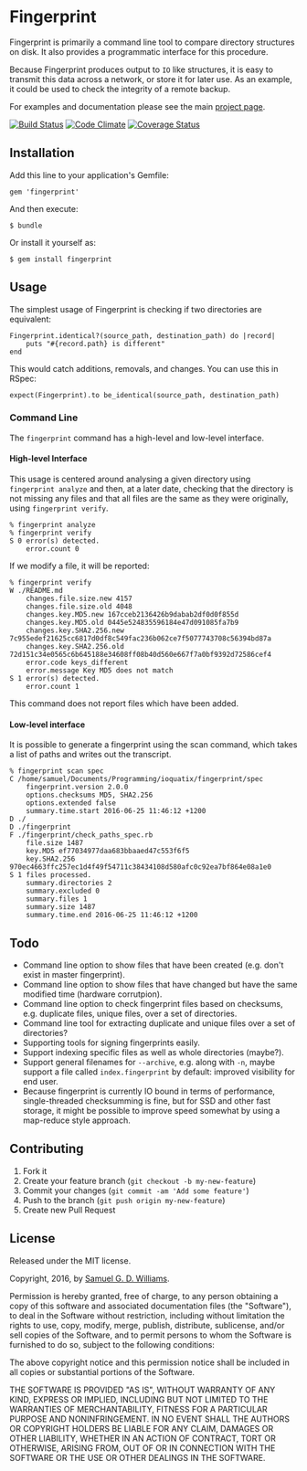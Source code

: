 # Fingerprint

Fingerprint is primarily a command line tool to compare directory structures on disk. It also provides a programmatic interface for this procedure.

Because Fingerprint produces output to `IO` like structures, it is easy to transmit this data across a network, or store it for later use. As an example, it could be used to check the integrity of a remote backup.

For examples and documentation please see the main [project page][1].

[1]: http://www.codeotaku.com/projects/fingerprint/index

[![Build Status](https://secure.travis-ci.org/ioquatix/fingerprint.svg)](http://travis-ci.org/ioquatix/fingerprint)
[![Code Climate](https://codeclimate.com/github/ioquatix/fingerprint.svg)](https://codeclimate.com/github/ioquatix/fingerprint)
[![Coverage Status](https://coveralls.io/repos/ioquatix/fingerprint/badge.svg)](https://coveralls.io/r/ioquatix/fingerprint)

## Installation

Add this line to your application's Gemfile:

	gem 'fingerprint'

And then execute:

	$ bundle

Or install it yourself as:

	$ gem install fingerprint

## Usage

The simplest usage of Fingerprint is checking if two directories are equivalent:

	Fingerprint.identical?(source_path, destination_path) do |record|
		puts "#{record.path} is different"
	end

This would catch additions, removals, and changes. You can use this in RSpec:

	expect(Fingerprint).to be_identical(source_path, destination_path)

### Command Line

The `fingerprint` command has a high-level and low-level interface.

#### High-level Interface

This usage is centered around analysing a given directory using `fingerprint analyze` and then, at a later date, checking that the directory is not missing any files and that all files are the same as they were originally, using `fingerprint verify`.

	% fingerprint analyze
	% fingerprint verify
	S 0 error(s) detected.
		error.count 0

If we modify a file, it will be reported:

	% fingerprint verify 
	W ./README.md
		changes.file.size.new 4157
		changes.file.size.old 4048
		changes.key.MD5.new 167cceb2136426b9dabab2df0d0f855d
		changes.key.MD5.old 0445e524835596184e47d091085fa7b9
		changes.key.SHA2.256.new 7c955edef21625cc6817d0df8c549fac236b062ce7f5077743708c56394bd87a
		changes.key.SHA2.256.old 72d151c34e0565c6b645188e34608ff08b40d560e667f7a0bf9392d72586cef4
		error.code keys_different
		error.message Key MD5 does not match
	S 1 error(s) detected.
		error.count 1

This command does not report files which have been added.

#### Low-level interface

It is possible to generate a fingerprint using the scan command, which takes a list of paths and writes out the transcript.

	% fingerprint scan spec 
	C /home/samuel/Documents/Programming/ioquatix/fingerprint/spec
		fingerprint.version 2.0.0
		options.checksums MD5, SHA2.256
		options.extended false
		summary.time.start 2016-06-25 11:46:12 +1200
	D ./
	D ./fingerprint
	F ./fingerprint/check_paths_spec.rb
		file.size 1487
		key.MD5 ef77034977daa683bbaaed47c553f6f5
		key.SHA2.256 970ec4663ffc257ec1d4f49f54711c38434108d580afc0c92ea7bf864e08a1e0
	S 1 files processed.
		summary.directories 2
		summary.excluded 0
		summary.files 1
		summary.size 1487
		summary.time.end 2016-06-25 11:46:12 +1200


## Todo

* Command line option to show files that have been created (e.g. don't exist in master fingerprint).
* Command line option to show files that have changed but have the same modified time (hardware corrutpion).
* Command line option to check fingerprint files based on checksums, e.g. duplicate files, unique files, over a set of directories.
* Command line tool for extracting duplicate and unique files over a set of directories?
* Supporting tools for signing fingerprints easily.
* Support indexing specific files as well as whole directories (maybe?).
* Support general filenames for `--archive`, e.g. along with `-n`, maybe support a file called `index.fingerprint` by default: improved visibility for end user.
* Because fingerprint is currently IO bound in terms of performance, single-threaded checksumming is fine, but for SSD and other fast storage, it might be possible to improve speed somewhat by using a map-reduce style approach.

## Contributing

1. Fork it
2. Create your feature branch (`git checkout -b my-new-feature`)
3. Commit your changes (`git commit -am 'Add some feature'`)
4. Push to the branch (`git push origin my-new-feature`)
5. Create new Pull Request

## License

Released under the MIT license.

Copyright, 2016, by [Samuel G. D. Williams](http://www.codeotaku.com/samuel-williams).

Permission is hereby granted, free of charge, to any person obtaining a copy
of this software and associated documentation files (the "Software"), to deal
in the Software without restriction, including without limitation the rights
to use, copy, modify, merge, publish, distribute, sublicense, and/or sell
copies of the Software, and to permit persons to whom the Software is
furnished to do so, subject to the following conditions:

The above copyright notice and this permission notice shall be included in
all copies or substantial portions of the Software.

THE SOFTWARE IS PROVIDED "AS IS", WITHOUT WARRANTY OF ANY KIND, EXPRESS OR
IMPLIED, INCLUDING BUT NOT LIMITED TO THE WARRANTIES OF MERCHANTABILITY,
FITNESS FOR A PARTICULAR PURPOSE AND NONINFRINGEMENT. IN NO EVENT SHALL THE
AUTHORS OR COPYRIGHT HOLDERS BE LIABLE FOR ANY CLAIM, DAMAGES OR OTHER
LIABILITY, WHETHER IN AN ACTION OF CONTRACT, TORT OR OTHERWISE, ARISING FROM,
OUT OF OR IN CONNECTION WITH THE SOFTWARE OR THE USE OR OTHER DEALINGS IN
THE SOFTWARE.
